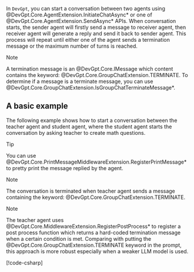 In `DevGpt`, you can start a conversation between two agents using @DevGpt.Core.AgentExtension.InitiateChatAsync* or one of @DevGpt.Core.AgentExtension.SendAsync* APIs. When conversation starts, the sender agent will firstly send a message to receiver agent, then receiver agent will generate a reply and send it back to sender agent. This process will repeat until either one of the agent sends a termination message or the maximum number of turns is reached.

> [!NOTE]
> A termination message is an @DevGpt.Core.IMessage which content contains the keyword: @DevGpt.Core.GroupChatExtension.TERMINATE. To determine if a message is a terminate message, you can use @DevGpt.Core.GroupChatExtension.IsGroupChatTerminateMessage*.

## A basic example

The following example shows how to start a conversation between the teacher agent and student agent, where the student agent starts the conversation by asking teacher to create math questions.

> [!TIP]
> You can use @DevGpt.Core.PrintMessageMiddlewareExtension.RegisterPrintMessage* to pretty print the message replied by the agent.

> [!NOTE]
> The conversation is terminated when teacher agent sends a message containing the keyword: @DevGpt.Core.GroupChatExtension.TERMINATE.

> [!NOTE]
> The teacher agent uses @DevGpt.Core.MiddlewareExtension.RegisterPostProcess* to register a post process function which returns a hard-coded termination message when a certain condition is met. Comparing with putting the @DevGpt.Core.GroupChatExtension.TERMINATE keyword in the prompt, this approach is more robust especially when a weaker LLM model is used.

[!code-csharp[](../../sample/DevGpt.BasicSamples/Example02_TwoAgent_MathChat.cs?name=code_snippet_1)]
